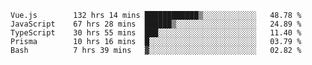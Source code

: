 <!--START_SECTION:waka-->

```text
Vue.js        132 hrs 14 mins ████████████▒░░░░░░░░░░░░   48.78 %
JavaScript    67 hrs 28 mins  ██████▒░░░░░░░░░░░░░░░░░░   24.89 %
TypeScript    30 hrs 55 mins  ███░░░░░░░░░░░░░░░░░░░░░░   11.40 %
Prisma        10 hrs 16 mins  █░░░░░░░░░░░░░░░░░░░░░░░░   03.79 %
Bash          7 hrs 39 mins   ▓░░░░░░░░░░░░░░░░░░░░░░░░   02.82 %
```

<!--END_SECTION:waka-->
